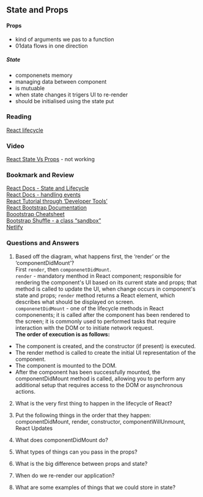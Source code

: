 ## State and Props 
#### Props
- kind of arguments we pas to a function
- 01data flows in one direction

##### State
- componenets memory
- managing data between component
- is mutuable 
- when state changes it trigers UI to re-render
- should be initialised using the state put 

### Reading
[React lifecycle](https://medium.com/@joshuablankenshipnola/react-component-lifecycle-events-cb77e670a093)  

### Video
[React State Vs Props]() - not working  

### Bookmark and Review
[React Docs - State and Lifecycle](https://legacy.reactjs.org/docs/state-and-lifecycle.html)  
[React Docs - handling events](https://legacy.reactjs.org/docs/handling-events.html)  
[React Tutorial through ‘Developer Tools’](https://react.dev/learn/tutorial-tic-tac-toe)  
[React Bootstrap Documentation](https://react-bootstrap.github.io/)  
[Boootstrap Cheatsheet](https://getbootstrap.com/docs/5.0/examples/cheatsheet/)  
[Bootstrap Shuffle - a class “sandbox”](https://bootstrapshuffle.com/classes)  
[Netlify](https://www.netlify.com/)  

### Questions and Answers  
1. Based off the diagram, what happens first, the ‘render’ or the ‘componentDidMount’?  
First `render`, then `componenetDidMount`.  
`render` - mandatory menthod in React component; responsible for rendering  the component's UI based on its current state and props; that method is called to update the UI, when change occurs in component's state and props; `render` method returns a React element, which describes what should be displayed on screen.  
`componenetDidMount` - one of the lifecycle methods in React componenents; it is called after the component has been rendered to the screen; it is commonly used to performed tasks that require interaction with the DOM or to initiate network request.  
**The order of execution is as follows:**
- The component is created, and the constructor (if present) is executed.  
- The render method is called to create the initial UI representation of the component.  
- The component is mounted to the DOM.  
- After the component has been successfully mounted, the componentDidMount method is called, allowing you to perform any additional setup that requires access to the DOM or asynchronous actions.  
2. What is the very first thing to happen in the lifecycle of React?  

3. Put the following things in the order that they happen: componentDidMount, render, constructor, componentWillUnmount, React Updates  

4. What does componentDidMount do?  

5. What types of things can you pass in the props?  

6. What is the big difference between props and state?  

7. When do we re-render our application?  

8. What are some examples of things that we could store in state?  
